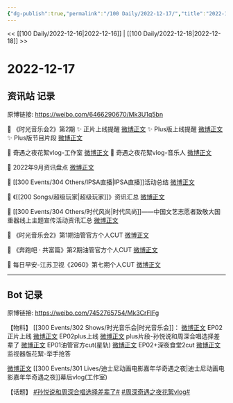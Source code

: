 ```yaml
---
{"dg-publish":true,"permalink":"/100 Daily/2022-12-17/","title":"2022-12-17","created":"2022-12-21T10:18:42.000+08:00","updated":"2023-04-11T14:46:32.697+08:00"}
---
```



<< [[100 Daily/2022-12-16\|2022-12-16]] | [[100 Daily/2022-12-18\|2022-12-18]] >>

# 2022-12-17

## 资讯站 记录

原博链接: https://weibo.com/6466290670/Mk3U1q5bn

💫 《时光音乐会2》第2期
✨ 正片上线提醒 [微博正文](https://m.weibo.cn/6466290670/4847638622508210)
✨ Plus版上线提醒 [微博正文](https://m.weibo.cn/6466290670/4847638891734095)
✨ Plus版节目片段 [微博正文](https://m.weibo.cn/6466290670/4847646043018720)

💫 奇遇之夜花絮vlog-工作室 [微博正文](https://m.weibo.cn/6466290670/4847724308730159)
💫 奇遇之夜花絮vlog-音乐人 [微博正文](https://m.weibo.cn/6466290670/4847741354641415)

💫 2022年9月资讯盘点 [微博正文](https://m.weibo.cn/6466290670/4847631903493056)

💫 [[300 Events/304 Others/IPSA直播\|IPSA直播]]活动总结 [微博正文](https://m.weibo.cn/6466290670/4847667916571684)

💫 《[[200 Songs/超级玩家\|超级玩家]]》资讯汇总 [微博正文](https://m.weibo.cn/6466290670/4847748740813948)

💫 [[300 Events/304 Others/时代风尚\|时代风尚]]——中国文艺志愿者致敬大国重器线上主题宣传活动资讯汇总 [微博正文](https://m.weibo.cn/6466290670/4847681631425107)

💫 《时光音乐会2》第1期油管官方个人CUT [微博正文](https://m.weibo.cn/6466290670/4847690636853682)

💫 《奔跑吧 · 共富篇》第2期油管官方个人CUT [微博正文](https://m.weibo.cn/6466290670/4847720144049156)

💫 每日早安-江苏卫视《2060》第七期个人CUT [微博正文](https://m.weibo.cn/6466290670/4847579361968991)

---
## Bot 记录

原博链接: https://weibo.com/7452765754/Mk3CrFIFg

【物料】
[[300 Events/302 Shows/时光音乐会\|时光音乐会]]：
[微博正文](https://m.weibo.cn/7703778879/4847624899006105) EP02正片上线
[微博正文](https://m.weibo.cn/6466290670/4847638891734095) EP02plus上线
[微博正文](https://m.weibo.cn/7703778879/4847639755494989) plus片段-孙悦说和周深合唱选择差辈了
[微博正文](https://m.weibo.cn/6466290670/4847690636853682) EP01油管官方cut(星轨)
[微博正文](https://m.weibo.cn/1371117067/4847444666352008) EP02+深夜食堂2cut
[微博正文](https://m.weibo.cn/6240119883/4847790851099344) 监视器版花絮-举手抢答

[微博正文](https://m.weibo.cn/7478855230/4847723038376785) [[300 Events/301 Lives/迪士尼动画电影嘉年华奇遇之夜\|迪士尼动画电影嘉年华奇遇之夜]]幕后vlog(工作室)

【话题】
[#孙悦说和周深合唱选择差辈了#](https://s.weibo.com/weibo?q=%23%E5%AD%99%E6%82%A6%E8%AF%B4%E5%92%8C%E5%91%A8%E6%B7%B1%E5%90%88%E5%94%B1%E9%80%89%E6%8B%A9%E5%B7%AE%E8%BE%88%E4%BA%86%23)
[#周深奇遇之夜花絮vlog#](https://s.weibo.com/weibo?q=%23%E5%91%A8%E6%B7%B1%E5%A5%87%E9%81%87%E4%B9%8B%E5%A4%9C%E8%8A%B1%E7%B5%AEvlog%23)
